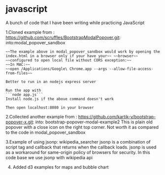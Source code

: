 # javascript
A bunch of code that I have been writing while practicing JavaScript

1.Cloned example from : https://github.com/scruffles/BootstrapModalPopover.git: into:modal_popover_sandbox

    ~~The example above in modal_popover_sandbox would work by opening the index.html in a browser only if your have your~~ ~~browser~~
    ~~configured to open local file without CORS exception:~~
    ~~In MAC:~~
    ~~open /Applications/Google\ Chrome.app --args --allow-file-access-from-files~~

    Better to run in an nodejs express server
    
    Run the app with 
    ```node app.js```
    Install node.js if the above command doesn't work
    
    Then open localhost:8080 in your browser
    
2.Collected another example from : https://github.com/kartik-v/bootstrap-popover-x.git: into: bootstrap-popover-modal-example2
    This is plain old popover with a close icon on the right top corner. Not worth it as compared to the code in modal_popover_sandbox
    
3.Example of using jsonp: wikipedia_searcher
    jsonp is a combination of script tag and callback that returns when the callback loads. jsonp is used as a workaround for same-origin policy
    of browsers for security. In this code base we use jsonp with wikipedia api
    
4. Added d3 examples for maps and bubble chart

